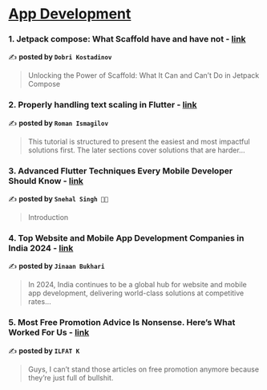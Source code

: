 
<h1><a href=https://medium.com/tag/mobile-app-development/recommended target="_blank" rel="noopener noreferrer">App Development</a></h1>
<h3>1. Jetpack compose: What Scaffold have and have not - <a href="https://medium.com/proandroiddev/jetpack-compose-what-scaffold-have-and-have-not-f06492eeb63b" target="_blank" rel="noopener noreferrer">link</a></h3>

✍️ **posted by `Dobri Kostadinov`**

<blockquote>Unlocking the Power of Scaffold: What It Can and Can’t Do in Jetpack Compose</blockquote>

<h3>2. Properly handling text scaling in Flutter - <a href="https://medium.com/@pomis172/properly-handling-text-scaling-in-flutter-313fe717816c" target="_blank" rel="noopener noreferrer">link</a></h3>

✍️ **posted by `Roman Ismagilov`**

<blockquote>This tutorial is structured to present the easiest and most impactful solutions first. The later sections cover solutions that are harder…</blockquote>

<h3>3. Advanced Flutter Techniques Every Mobile Developer Should Know - <a href="https://medium.com/@imsnehalsingh/advanced-flutter-techniques-every-mobile-developer-should-know-3e779cbc603c" target="_blank" rel="noopener noreferrer">link</a></h3>

✍️ **posted by `Snehal Singh 👩‍💻`**

<blockquote>Introduction</blockquote>

<h3>4. Top Website and Mobile App Development Companies in India 2024 - <a href="https://medium.com/@junkiescoder/top-website-and-mobile-app-development-companies-in-india-2024-7d4ed378f00e" target="_blank" rel="noopener noreferrer">link</a></h3>

✍️ **posted by `Jinaan Bukhari`**

<blockquote>In 2024, India continues to be a global hub for website and mobile app development, delivering world-class solutions at competitive rates…</blockquote>

<h3>5. Most Free Promotion Advice Is Nonsense. Here’s What Worked For Us - <a href="https://medium.com/better-marketing/most-free-promotion-advice-is-nonsense-heres-what-worked-for-us-456ddc928a7c" target="_blank" rel="noopener noreferrer">link</a></h3>

✍️ **posted by `ILFAT K`**

<blockquote>Guys, I can’t stand those articles on free promotion anymore because they’re just full of bullshit.</blockquote>

